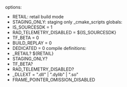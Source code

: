 options:
  - RETAIL: retail build mode
  - STAGING_ONLY: staging only
_cmake_scripts globals:
  - IS_SOURCESDK = 1
  - RAD_TELEMETRY_DISABLED = ${IS_SOURCESDK}
  - TF_BETA = 0
  - BUILD_REPLAY = 0
  - DEDICATED = 0
compile definitions:
  - _RETAIL? ${RETAIL}
  - STAGING_ONLY?
  - TF_BETA?
  - RAD_TELEMETRY_DISABLED?
  - _DLLEXT = ".dll" | ".dylib" | ".so"
  - FRAME_POINTER_OMISSION_DISABLED